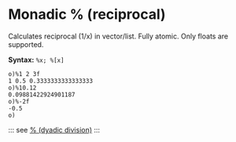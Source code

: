 # Monadic % (reciprocal)

Calculates reciprocal (1/x) in vector/list. Fully atomic. Only floats are supported.

**Syntax:** ```%x; %[x]```

```o
o)%1 2 3f
1 0.5 0.3333333333333333
o)%10.12
0.09881422924901187
o)%-2f
-0.5
o)
```

::: see
[% (dyadic division)](/verbs/math/division.md)
:::
